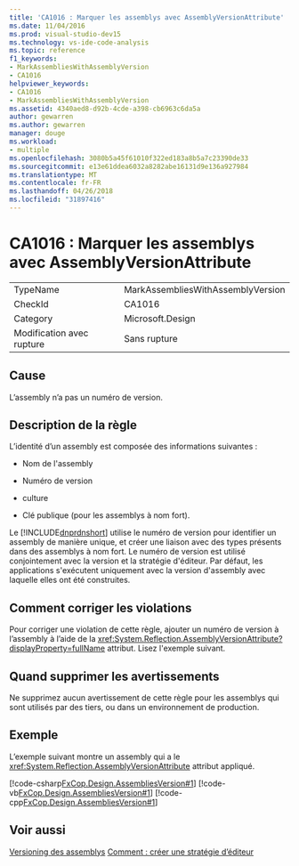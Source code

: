 ```yaml
---
title: 'CA1016 : Marquer les assemblys avec AssemblyVersionAttribute'
ms.date: 11/04/2016
ms.prod: visual-studio-dev15
ms.technology: vs-ide-code-analysis
ms.topic: reference
f1_keywords:
- MarkAssembliesWithAssemblyVersion
- CA1016
helpviewer_keywords:
- CA1016
- MarkAssembliesWithAssemblyVersion
ms.assetid: 4340aed8-d92b-4cde-a398-cb6963c6da5a
author: gewarren
ms.author: gewarren
manager: douge
ms.workload:
- multiple
ms.openlocfilehash: 3080b5a45f61010f322ed183a8b5a7c23390de33
ms.sourcegitcommit: e13e61ddea6032a8282abe16131d9e136a927984
ms.translationtype: MT
ms.contentlocale: fr-FR
ms.lasthandoff: 04/26/2018
ms.locfileid: "31897416"
---
```

# <a name="ca1016-mark-assemblies-with-assemblyversionattribute"></a>CA1016 : Marquer les assemblys avec AssemblyVersionAttribute
|||
|-|-|
|TypeName|MarkAssembliesWithAssemblyVersion|
|CheckId|CA1016|
|Category|Microsoft.Design|
|Modification avec rupture|Sans rupture|

## <a name="cause"></a>Cause
 L’assembly n’a pas un numéro de version.

## <a name="rule-description"></a>Description de la règle
 L’identité d’un assembly est composée des informations suivantes :

-   Nom de l'assembly

-   Numéro de version

-   culture

-   Clé publique (pour les assemblys à nom fort).

 Le [!INCLUDE[dnprdnshort](../code-quality/includes/dnprdnshort_md.md)] utilise le numéro de version pour identifier un assembly de manière unique, et créer une liaison avec des types présents dans des assemblys à nom fort. Le numéro de version est utilisé conjointement avec la version et la stratégie d'éditeur. Par défaut, les applications s'exécutent uniquement avec la version d'assembly avec laquelle elles ont été construites.

## <a name="how-to-fix-violations"></a>Comment corriger les violations
 Pour corriger une violation de cette règle, ajouter un numéro de version à l’assembly à l’aide de la <xref:System.Reflection.AssemblyVersionAttribute?displayProperty=fullName> attribut. Lisez l'exemple suivant.

## <a name="when-to-suppress-warnings"></a>Quand supprimer les avertissements
 Ne supprimez aucun avertissement de cette règle pour les assemblys qui sont utilisés par des tiers, ou dans un environnement de production.

## <a name="example"></a>Exemple
 L’exemple suivant montre un assembly qui a le <xref:System.Reflection.AssemblyVersionAttribute> attribut appliqué.

 [!code-csharp[FxCop.Design.AssembliesVersion#1](../code-quality/codesnippet/CSharp/ca1016-mark-assemblies-with-assemblyversionattribute_1.cs)]
 [!code-vb[FxCop.Design.AssembliesVersion#1](../code-quality/codesnippet/VisualBasic/ca1016-mark-assemblies-with-assemblyversionattribute_1.vb)]
 [!code-cpp[FxCop.Design.AssembliesVersion#1](../code-quality/codesnippet/CPP/ca1016-mark-assemblies-with-assemblyversionattribute_1.cpp)]

## <a name="see-also"></a>Voir aussi
 [Versioning des assemblys](/dotnet/framework/app-domains/assembly-versioning) [Comment : créer une stratégie d’éditeur](/dotnet/framework/configure-apps/how-to-create-a-publisher-policy)